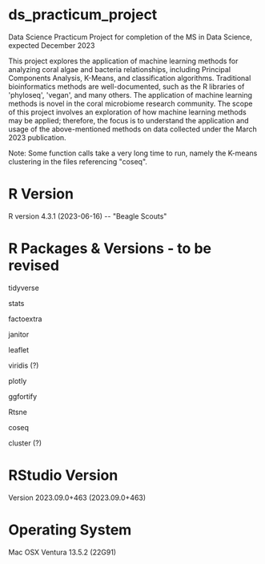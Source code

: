 # ds_practicum_project

Data Science Practicum Project for completion of the MS in Data Science, expected December 2023

This project explores the application of machine learning methods for analyzing coral algae and bacteria relationships, including Principal Components Analysis, K-Means, and classification algorithms. Traditional bioinformatics methods are well-documented, such as the R libraries of 'phyloseq', 'vegan', and many others. The application of machine learning methods is novel in the coral microbiome research community. The scope of this project involves an exploration of how machine learning methods may be applied; therefore, the focus is to understand the application and usage of the above-mentioned methods on data collected under the March 2023 publication. 

Note: Some function calls take a very long time to run, namely the K-means clustering in the files referencing "coseq". 


# R Version

R version 4.3.1 (2023-06-16) -- "Beagle Scouts"

# R Packages & Versions - to be revised

tidyverse

stats

factoextra

janitor

leaflet

viridis (?)

plotly

ggfortify

Rtsne

coseq

cluster (?)



# RStudio Version

Version 2023.09.0+463 (2023.09.0+463)

# Operating System

Mac OSX Ventura 13.5.2 (22G91)




